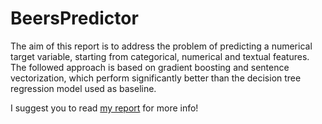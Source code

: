 # BeersPredictor
 The aim of this report is to address the problem of predicting a numerical target variable, starting from categorical, numerical and textual features. The followed
 approach is based on gradient boosting and sentence vectorization, which perform significantly better than the decision tree regression model used as baseline.
 
 I suggest you to read [my report](report.pdf) for more info!
